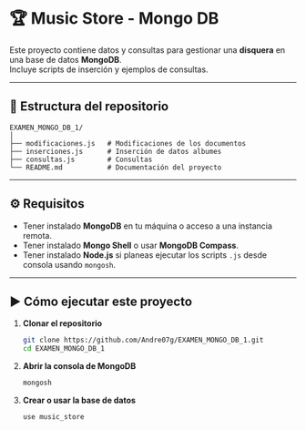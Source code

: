 # 🏆 Music Store - Mongo DB

Este proyecto contiene datos y consultas para gestionar una **disquera** en una base de datos **MongoDB**.  
Incluye scripts de inserción y ejemplos de consultas.

---

## 📂 Estructura del repositorio

```
EXAMEN_MONGO_DB_1/
│
├── modificaciones.js   # Modificaciones de los documentos 
├── inserciones.js      # Inserción de datos albumes
├── consultas.js        # Consultas
└── README.md           # Documentación del proyecto
```

---

## ⚙️ Requisitos

- Tener instalado **MongoDB** en tu máquina o acceso a una instancia remota.
- Tener instalado **Mongo Shell** o usar **MongoDB Compass**.
- Tener instalado **Node.js** si planeas ejecutar los scripts `.js` desde consola usando `mongosh`.

---

## ▶️ Cómo ejecutar este proyecto

1. **Clonar el repositorio**
   ```bash
   git clone https://github.com/Andre07g/EXAMEN_MONGO_DB_1.git
   cd EXAMEN_MONGO_DB_1
   ```

2. **Abrir la consola de MongoDB**
   ```bash
   mongosh
   ```

3. **Crear o usar la base de datos**
   ```js
   use music_store
   ```
